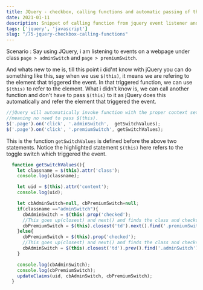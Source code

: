 ```yaml
---
title: JQuery - checkbox, calling functions and automatic passing of this
date: 2021-01-11
description: Snippet of calling function from jquery event listener and it automatically passes source of event using this
tags: ['jquery', 'javascript']
slug: "/75-jquery-checkbox-calling-functions"
---
```


Scenario : Say using JQuery, i am listening to events on a webpage under class `page > adminSwitch` and `page > premiumSwitch`. 

And whats new to me is, till this point i did'nt know with jQuery you can do something like this, say when we use `$(this)`, it means we are refering to the element that triggered the event. In that triggered function, we can use `$(this)` to refer to the element. What i didn't know is, we can call another function and don't have to pass `$(this)` to it as jQuery does this automatically and refer the element that triggered the event. 

```js
//jQuery will automatically invoke function with the proper context set 
//meaning no need to pass $(this).
$('.page').on('click', '.adminSwitch',  getSwitchValues);
$('.page').on('click', '.premiumSwitch', getSwitchValues);
```

This is the function `getSwitchValues` is defined before the above two statements. Notice the highlighted statement `$(this)` here refers to the toggle switch which triggered the event. 
```js {2,5}
  function getSwitchValues(){
    let classname = $(this).attr('class');
    console.log(classname);

    let uid = $(this).attr('content');
    console.log(uid);

    let cbAdminSwitch=null, cbPremiumSwitch=null;
    if(classname =="adminSwitch"){
      cbAdminSwitch = $(this).prop('checked');
      //This goes up(closest) and next() and finds the class and checks the property
      cbPremiumSwitch = $(this).closest('td').next().find('.premiumSwitch').prop('checked');  
    }else{
      cbPremiumSwitch = $(this).prop('checked');
      //This goes up(closest) and next() and finds the class and checks the property
      cbAdminSwitch = $(this).closest('td').prev().find('.adminSwitch').prop('checked');
    }

    console.log(cbAdminSwitch);
    console.log(cbPremiumSwitch);
    updateClaims(uid, cbAdminSwitch, cbPremiumSwitch);
  }
```